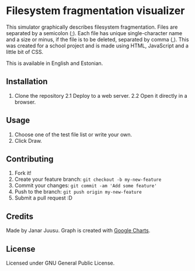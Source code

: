 # Filesystem fragmentation visualizer

This simulator graphically describes filesystem fragmentation.
Files are separated by a semicolon (;). Each file has unique single-character name and a size or minus, if the file is to be deleted, separated by comma (,).
This was created for a school project and is made using HTML, JavaScript and a little bit of CSS.

This is available in English and Estonian.

<!-- (You can see this live [here.](https://juusujanar.eu/filesystem)) -->

## Installation

1. Clone the repository
2.1 Deploy to a web server.
2.2 Open it directly in a browser.

## Usage

1. Choose one of the test file list or write your own.
2. Click Draw.

## Contributing

1. Fork it!
2. Create your feature branch: `git checkout -b my-new-feature`
3. Commit your changes: `git commit -am 'Add some feature'`
4. Push to the branch: `git push origin my-new-feature`
5. Submit a pull request :D

## Credits

Made by Janar Juusu. Graph is created with [Google Charts](https://developers.google.com/chart/).

## License

Licensed under GNU General Public License.
